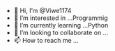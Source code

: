 - 👋 Hi, I’m @Viwe1174
- 👀 I’m interested in ...Programmig 
- 🌱 I’m currently learning ...Python
- 💞️ I’m looking to collaborate on ...
- 📫 How to reach me ...

<!---
Viwe1174/Viwe1174 is a ✨ special ✨ repository because its `README.md` (this file) appears on your GitHub profile.
You can click the Preview link to take a look at your changes.
--->
